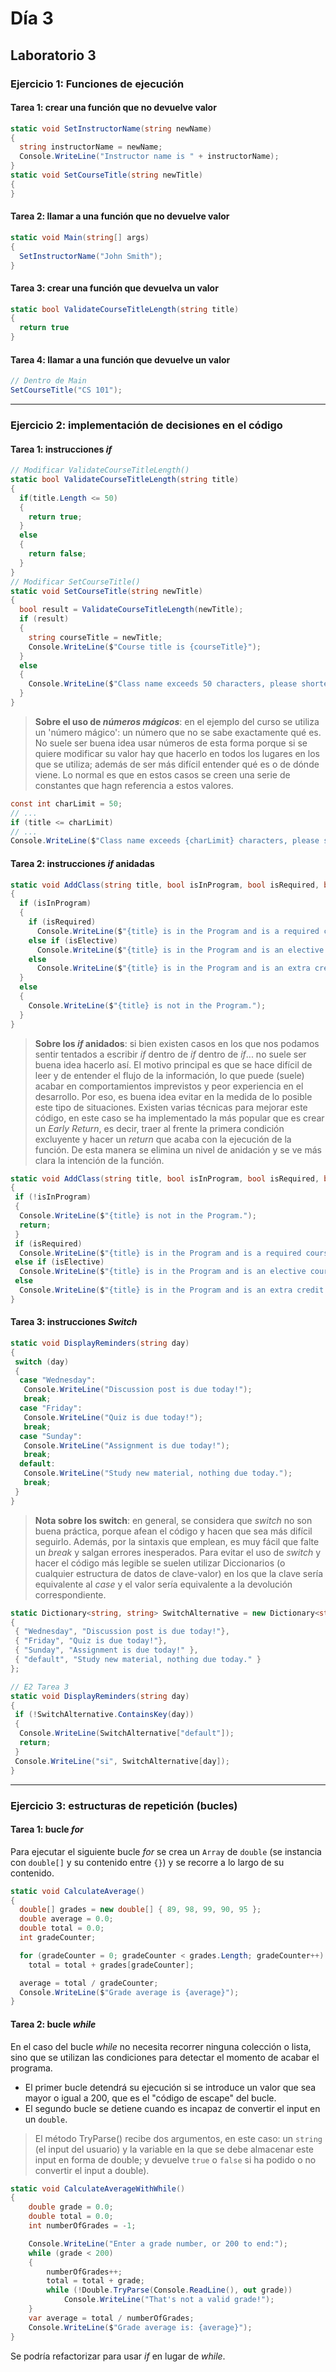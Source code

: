 # Día 3

## Laboratorio 3

### Ejercicio 1: Funciones de ejecución

#### Tarea 1: crear una función que no devuelve valor

```csharp
static void SetInstructorName(string newName)
{
  string instructorName = newName;
  Console.WriteLine("Instructor name is " + instructorName);
}
static void SetCourseTitle(string newTitle)
{
}
```

#### Tarea 2: llamar a una función que no devuelve valor

```csharp
static void Main(string[] args)
{
  SetInstructorName("John Smith");
}
```

#### Tarea 3: crear una función que devuelva un valor

```csharp
static bool ValidateCourseTitleLength(string title)
{
  return true
}
```

#### Tarea 4: llamar a una función que devuelve un valor

```csharp
// Dentro de Main
SetCourseTitle("CS 101");
```

---

### Ejercicio 2: implementación de decisiones en el código

#### Tarea 1: instrucciones *if*

```csharp
// Modificar ValidateCourseTitleLength()
static bool ValidateCourseTitleLength(string title)
{
  if(title.Length <= 50)
  {
    return true;
  }
  else
  {
    return false;
  }
}
// Modificar SetCourseTitle()
static void SetCourseTitle(string newTitle)
{
  bool result = ValidateCourseTitleLength(newTitle);
  if (result)
  {
    string courseTitle = newTitle;
    Console.WriteLine($"Course title is {courseTitle}");
  }
  else
  {
    Console.WriteLine($"Class name exceeds 50 characters, please shorten.");
  }
}
```

> **Sobre el uso de *números mágicos***: en el ejemplo del curso se utiliza un 'número mágico': un número que no se sabe exactamente qué es. No suele ser buena idea usar números de esta forma porque si se quiere modificar su valor hay que hacerlo en todos los lugares en los que se utiliza; además de ser más difícil entender qué es o de dónde viene. Lo normal es que en estos casos se creen una serie de constantes que hagn referencia a estos valores.

```csharp
const int charLimit = 50;
// ...
if (title <= charLimit)
// ...
Console.WriteLine($"Class name exceeds {charLimit} characters, please shorten.");
```

#### Tarea 2: instrucciones *if* anidadas

```csharp
static void AddClass(string title, bool isInProgram, bool isRequired, bool isElective)
{
  if (isInProgram)
  {
    if (isRequired)
      Console.WriteLine($"{title} is in the Program and is a required course.");
    else if (isElective)
      Console.WriteLine($"{title} is in the Program and is an elective course.");
    else
      Console.WriteLine($"{title} is in the Program and is an extra credit course.");
  }
  else 
  {
    Console.WriteLine($"{title} is not in the Program.");
  }
}
```

> **Sobre los *if* anidados**: si bien existen casos en los que nos podamos sentir tentados a escribir *if* dentro de *if* dentro de *if*... no suele ser buena idea hacerlo así. El motivo principal es que se hace difícil de leer y de entender el flujo de la información, lo que puede (suele) acabar en comportamientos imprevistos y peor experiencia en el desarrollo. Por eso, es buena idea evitar en la medida de lo posible este tipo de situaciones.
Existen varias técnicas para mejorar este código, en este caso se ha implementado la más popular que es crear un *Early Return*, es decir, traer al frente la primera condición excluyente y hacer un *return* que acaba con la ejecución de la función. De esta manera se elimina un nivel de anidación y se ve más clara la intención de la función.

```csharp
static void AddClass(string title, bool isInProgram, bool isRequired, bool isElective)
{
 if (!isInProgram)
 {
  Console.WriteLine($"{title} is not in the Program.");
  return;
 }
 if (isRequired)
  Console.WriteLine($"{title} is in the Program and is a required course.");
 else if (isElective)
  Console.WriteLine($"{title} is in the Program and is an elective course.");
 else
  Console.WriteLine($"{title} is in the Program and is an extra credit course.");
}
```

#### Tarea 3: instrucciones *Switch*

```csharp
static void DisplayReminders(string day)
{
 switch (day)
 {
  case "Wednesday":
   Console.WriteLine("Discussion post is due today!");
   break;
  case "Friday":
   Console.WriteLine("Quiz is due today!");
   break;
  case "Sunday":
   Console.WriteLine("Assignment is due today!");
   break;
  default:
   Console.WriteLine("Study new material, nothing due today.");
   break;
 }
}
```

> **Nota sobre los switch**: en general, se considera que *switch* no son buena práctica, porque afean el código y hacen que sea más difícil seguirlo. Además, por la sintaxis que emplean, es muy fácil que falte un *break* y salgan errores inesperados.
> Para evitar el uso de *switch* y hacer el código más legible se suelen utilizar Diccionarios (o cualquier estructura de datos de clave-valor) en los que la clave sería equivalente al *case* y el valor sería equivalente a la devolución correspondiente.

```csharp
static Dictionary<string, string> SwitchAlternative = new Dictionary<string, string>
{
 { "Wednesday", "Discussion post is due today!"},
 { "Friday", "Quiz is due today!"},
 { "Sunday", "Assignment is due today!" },
 { "default", "Study new material, nothing due today." }
};

// E2 Tarea 3
static void DisplayReminders(string day)
{
 if (!SwitchAlternative.ContainsKey(day))
 {
  Console.WriteLine(SwitchAlternative["default"]);
  return;
 }
 Console.WriteLine("si", SwitchAlternative[day]);
}
```

---

### Ejercicio 3: estructuras de repetición (bucles)

#### Tarea 1: bucle *for*

Para ejecutar el siguiente bucle *for* se crea un <code>Array</code> de <code>double</code> (se instancia con <code>double[]</code> y su contenido entre <code>{}</code>) y se recorre a lo largo de su contenido.

```csharp
static void CalculateAverage()
{
  double[] grades = new double[] { 89, 98, 99, 90, 95 };
  double average = 0.0;
  double total = 0.0;
  int gradeCounter;

  for (gradeCounter = 0; gradeCounter < grades.Length; gradeCounter++)
    total = total + grades[gradeCounter];

  average = total / gradeCounter;
  Console.WriteLine($"Grade average is {average}");
}
```

#### Tarea 2: bucle *while*

En el caso del bucle *while* no necesita recorrer ninguna colección o lista, sino que se utilizan las condiciones para detectar el momento de acabar el programa.

- El primer bucle detendrá su ejecución si se introduce un valor que sea mayor o igual a 200, que es el "código de escape" del bucle.
- El segundo bucle se detiene cuando es incapaz de convertir el input en un <code>double</code>.

> El método TryParse() recibe dos argumentos, en este caso: un <code>string</code> (el input del usuario) y la variable en la que se debe almacenar este input en forma de double; y devuelve <code>true</code> o <code>false</code> si ha podido o no convertir el input a double).

```csharp
static void CalculateAverageWithWhile()
{
    double grade = 0.0;
    double total = 0.0;
    int numberOfGrades = -1;

    Console.WriteLine("Enter a grade number, or 200 to end:");
    while (grade < 200)
    {
        numberOfGrades++;
        total = total + grade;
        while (!Double.TryParse(Console.ReadLine(), out grade))
            Console.WriteLine("That's not a valid grade!");
    }
    var average = total / numberOfGrades;
    Console.WriteLine($"Grade average is: {average}");
}
```

Se podría refactorizar para usar *if* en lugar de *while*.
